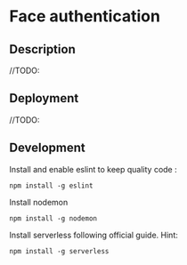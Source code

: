 # Face authentication

## Description
//TODO:
## Deployment
//TODO:
## Development

Install and enable eslint to keep quality code :

``` npm install -g eslint ```

Install nodemon

``` npm install -g nodemon ```

Install serverless following official guide. Hint:

``` npm install -g serverless ```